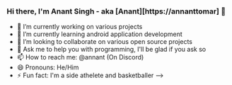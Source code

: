 ### Hi there, I'm Anant Singh - aka [Anant][https://annanttomar] 👋 

- 🔭 I’m currently working on various projects
- 🌱 I’m currently learning android application development
- 👯 I’m looking to collaborate on various open source projects
- 💬 Ask me to help you with programming, I'll be glad if you ask so
- 📫 How to reach me: @annant (On Discord)
- 😄 Pronouns: He/Him
- ⚡ Fun fact: I'm a side athelete and basketballer
-->

